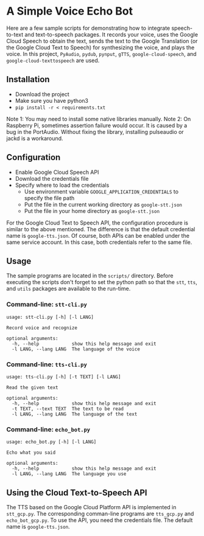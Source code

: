 # A Simple Voice Echo Bot

Here are a few sample scripts for demonstrating how to integrate speech-to-text and text-to-speech packages.
It records your voice, uses the Google Cloud Speech to obtain the text, sends the text to the Google Translation (or the Google Cloud Text to Speech) for synthesizing the voice, and plays the voice.
In this project, `PyAudio`, `pydub`, `pynput`, `gTTS`, `google-cloud-speech`, and `google-cloud-texttospeech` are used.

## Installation

* Download the project
* Make sure you have python3
* `pip install -r < requirements.txt`

Note 1: You may need to install some native libraries manually.
Note 2: On Raspberry Pi, sometimes assertion failure would occur. It is caused by a bug in the PortAudio. Without fixing the library, installing pulseaudio or jackd is a workaround.

## Configuration

* Enable Google Cloud Speech API
* Download the credentials file
* Specify where to load the credentials
  * Use environment variable `GOOGLE_APPLICATION_CREDENTIALS` to specify the file path
  * Put the file in the current working directory as `google-stt.json`
  * Put the file in your home directory as `google-stt.json`

For the Google Cloud Text to Speech API, the configuration procedure is similar to the above mentioned. The difference is that the default credential name is `google-tts.json`. Of course, both APIs can be enabled under the same service account. In this case, both credentials refer to the same file.

## Usage

The sample programs are located in the `scripts/` directory. Before executing the scripts don't forget to set the python path so that the `stt`, `tts`, and `utils` packages are available to the run-time.

### Command-line: `stt-cli.py`

```
usage: stt-cli.py [-h] [-l LANG]

Record voice and recognize

optional arguments:
  -h, --help            show this help message and exit
  -l LANG, --lang LANG  The language of the voice

```

### Command-line: `tts-cli.py`

```
usage: tts-cli.py [-h] [-t TEXT] [-l LANG]

Read the given text

optional arguments:
  -h, --help            show this help message and exit
  -t TEXT, --text TEXT  The text to be read
  -l LANG, --lang LANG  The language of the text

```

### Command-line: `echo_bot.py`

```
usage: echo_bot.py [-h] [-l LANG]

Echo what you said

optional arguments:
  -h, --help            show this help message and exit
  -l LANG, --lang LANG  The language you use

```

## Using the Cloud Text-to-Speech API

The TTS based on the Google Cloud Platform API is implemented in `stt_gcp.py`.
The corresponding comman-line programs are `tts_gcp.py` and `echo_bot_gcp.py`.
To use the API, you need the credentials file. The default name is `google-tts.json`.

